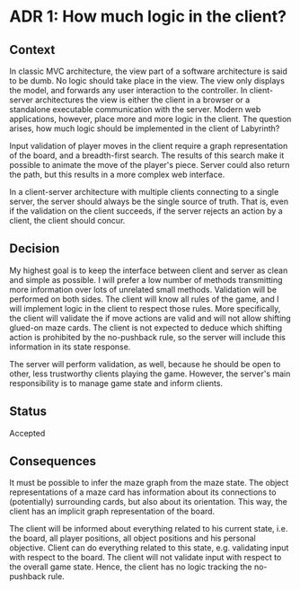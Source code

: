 # ADR 1: How much logic in the client?

## Context
In classic MVC architecture, the view part of a software architecture is said to be dumb. No logic should take place in the view. The view only displays the model,
and forwards any user interaction to the controller.
In client-server architectures the view is either the client in a browser or a standalone executable communication with the server.
Modern web applications, however, place more and more logic in the client. The question arises, how much logic should be implemented in the client of Labyrinth?

Input validation of player moves in the client require a graph representation of the board, and a breadth-first search.
The results of this search make it possible to animate the move of the player's piece.
Server could also return the path, but this results in a more complex web interface.

In a client-server architecture with multiple clients connecting to a single server, the server should always be the single source of truth. 
That is, even if the validation on the client succeeds, if the server rejects an action by a client, the client should concur.

## Decision
My highest goal is to keep the interface between client and server as clean and simple as possible.
I will prefer a low number of methods transmitting more information over lots of unrelated small methods.
Validation will be performed on both sides. The client will know all rules of the game, and I will implement logic in the client to respect those rules.
More specifically, the client will validate the if move actions are valid and will not allow shifting glued-on maze cards. The client is not expected to deduce which
shifting action is prohibited by the no-pushback rule, so the server will include this information in its state response.

The server will perform validation, as well, because he should be open to other, less trustworthy clients playing the game.
However, the server's main responsibility is to manage game state and inform clients.

## Status
Accepted

## Consequences
It must be possible to infer the maze graph from the maze state. 
The object representations of a maze card has information about its connections to (potentially) surrounding cards, but also about its orientation.
This way, the client has an implicit graph representation of the board.

The client will be informed about everything related to his current state, i.e. the board, all player positions, all object positions and his personal objective.
Client can do everything related to this state, e.g. validating input with respect to the board.
The client will not validate input with respect to the overall game state.
Hence, the client has no logic tracking the no-pushback rule.